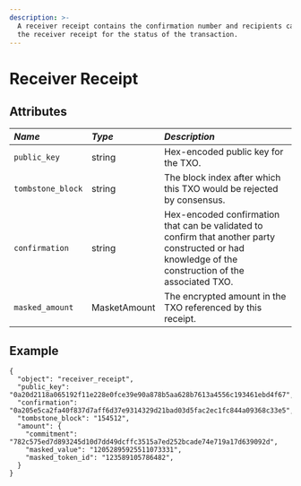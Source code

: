 ```yaml
---
description: >-
  A receiver receipt contains the confirmation number and recipients can poll
  the receiver receipt for the status of the transaction.
---
```


# Receiver Receipt

## Attributes

| _Name_ | _Type_ | _Description_ |
| :--- | :--- | :--- |
| `public_key` | string | Hex-encoded public key for the TXO. |
| `tombstone_block` | string | The block index after which this TXO would be rejected by consensus. |
| `confirmation` | string | Hex-encoded confirmation that can be validated to confirm that another party constructed or had knowledge of the construction of the associated TXO. |
| `masked_amount` | MasketAmount | The encrypted amount in the TXO referenced by this receipt. |

## Example

```text
{
  "object": "receiver_receipt",
  "public_key": "0a20d2118a065192f11e228e0fce39e90a878b5aa628b7613a4556c193461ebd4f67",
  "confirmation": "0a205e5ca2fa40f837d7aff6d37e9314329d21bad03d5fac2ec1fc844a09368c33e5",
  "tombstone_block": "154512",
  "amount": {
    "commitment": "782c575ed7d893245d10d7dd49dcffc3515a7ed252bcade74e719a17d639092d",
    "masked_value": "12052895925511073331",
    "masked_token_id": "123589105786482",
  }
}
```

